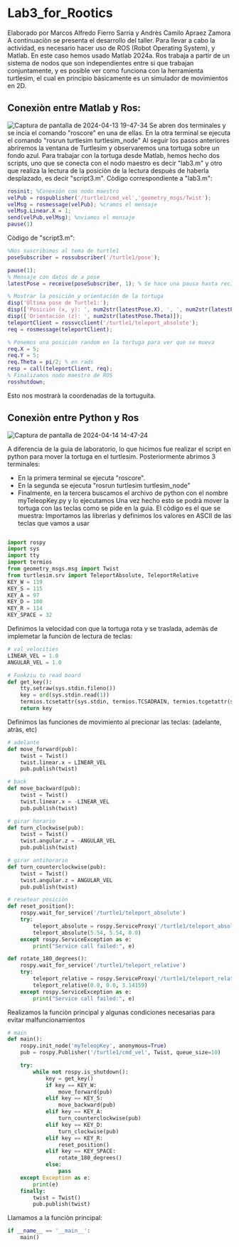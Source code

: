 # Lab3_for_Rootics
Elaborado por Marcos Alfredo Fierro Sarria y Andrès Camilo Apraez Zamora
A continuaciòn se presenta el desarrollo del taller.
Para llevar a cabo la actividad, es necesario hacer uso de ROS (Robot Operating System), y Matlab. En este caso hemos usado Matlab 2024a. 
Ros trabaja a partir de un sistema de nodos que son independientes entre si que trabajan conjuntamente, y es posible ver como funciona con la herramienta turtlesim, el cual en principio bàsicamente es un simulador de movimientos en 2D. 
## Conexiòn entre Matlab y Ros:
![Captura de pantalla de 2024-04-13 19-47-34](https://github.com/MarcosAlferoFierroSarriamfierros/Lab3_for_Rootics/assets/73545192/4d90fb66-aaf4-45b2-a2d2-065078005dc3)
Se abren dos terminales y se incia el comando "roscore" en una de ellas.
En la otra terminal se ejecuta el comando "rosrun turtlesim turtlesim_node"
Al seguir los pasos anteriores abriremos la ventana de Turtlesim y observaremos una tortuga sobre un fondo azul. Para trabajar con la tortuga desde Matlab, hemos hecho dos scripts, uno que se conecta con el nodo maestro es decir "lab3.m" y otro que realiza la lectura de la posiciòn de la lectura despuès de haberla desplazado, es decir "script3.m".
Còdigo correspondiente a "lab3.m":
```matlab
rosinit; %Conexión con nodo maestro
velPub = rospublisher('/turtle1/cmd_vel','geometry_msgs/Twist'); 
velMsg = rosmessage(velPub); %cramos el mensaje
velMsg.Linear.X = 1; 
send(velPub,velMsg); %nviamos el mensaje
pause(1)
``` 
Còdigo de "script3.m":
```matlab
%Nos suscribimos al tema de turtle1
poseSubscriber = rossubscriber('/turtle1/pose');

pause(1); 
% Mensaje con datos de a pose
latestPose = receive(poseSubscriber, 1); % Se hace una pausa hasta recibir un mensaje

% Mostrar la posición y orientación de la tortuga
disp('Última pose de Turtle1:');
disp(['Posición (x, y): ', num2str(latestPose.X), ', ', num2str(latestPose.Y)]);
disp(['Orientación (z): ', num2str(latestPose.Theta)]);
teleportClient = rossvcclient('/turtle1/teleport_absolute');
req = rosmessage(teleportClient);

% Ponemos una posiciòn random en la tortuga para ver que se mueva
req.X = 5; 
req.Y = 5; 
req.Theta = pi/2; % en rads
resp = call(teleportClient, req);
% Finalizamos nodo maestro de ROS
rosshutdown;
```

Esto nos mostrarà la coordenadas de la tortuguita.
## Conexiòn entre Python y Ros
![Captura de pantalla de 2024-04-14 14-47-24](https://github.com/MarcosAlferoFierroSarriamfierros/Lab3_for_Rootics/assets/73545192/a2c5d669-bac3-4a00-931a-758531b1d14d)

A diferencia de la guìa de laboratorio, lo que hicimos fue realizar el script en python para mover la tortuga en el turtlesim. Posteriormente abrimos 3 terminales:
- En la primera terminal se ejecuta "roscore".
- En la segunda se ejecuta "rosrun turtlesim turtlesim_node"
- Finalmente, en la tercera buscamos el archivo de python con el nombre myTeleopKey.py y lo ejecutamos
Una vez hecho esto se podrà mover la tortuga con las teclas como se pide en la guìa.
El còdigo es el que se muestra:
Importamos las librerìas y definimos los valores en ASCII de las teclas que vamos a usar
```python

import rospy
import sys
import tty
import termios
from geometry_msgs.msg import Twist
from turtlesim.srv import TeleportAbsolute, TeleportRelative
KEY_W = 119
KEY_S = 115
KEY_A = 97
KEY_D = 100
KEY_R = 114
KEY_SPACE = 32
```
Definimos la velocidad con que la tortuga rota y se traslada, ademàs de implemetar la funciòn de lectura de teclas:

```python
# val_velocities
LINEAR_VEL = 1.0
ANGULAR_VEL = 1.0

# Funkziu to read board
def get_key():
    tty.setraw(sys.stdin.fileno())
    key = ord(sys.stdin.read(1))
    termios.tcsetattr(sys.stdin, termios.TCSADRAIN, termios.tcgetattr(sys.stdin))
    return key
```
Definimos las funciones de movimiento al precionar las teclas: (adelante, atràs, etc)
```python
# adelante
def move_forward(pub):
    twist = Twist()
    twist.linear.x = LINEAR_VEL
    pub.publish(twist)

# back
def move_backward(pub):
    twist = Twist()
    twist.linear.x = -LINEAR_VEL
    pub.publish(twist)

# girar horario
def turn_clockwise(pub):
    twist = Twist()
    twist.angular.z = -ANGULAR_VEL
    pub.publish(twist)

# girar antihorario
def turn_counterclockwise(pub):
    twist = Twist()
    twist.angular.z = ANGULAR_VEL
    pub.publish(twist)

# resetear posiciòn
def reset_position():
    rospy.wait_for_service('/turtle1/teleport_absolute')
    try:
        teleport_absolute = rospy.ServiceProxy('/turtle1/teleport_absolute', TeleportAbsolute)
        teleport_absolute(5.54, 5.54, 0.0)
    except rospy.ServiceException as e:
        print("Service call failed:", e)

def rotate_180_degrees():
    rospy.wait_for_service('/turtle1/teleport_relative')
    try:
        teleport_relative = rospy.ServiceProxy('/turtle1/teleport_relative', TeleportRelative)
        teleport_relative(0.0, 0.0, 3.14159)
    except rospy.ServiceException as e:
        print("Service call failed:", e)
```
Realizamos la funciòn principal y algunas condiciones necesarias para evitar malfuncionamientos
```python
# main
def main():
    rospy.init_node('myTeleopKey', anonymous=True)
    pub = rospy.Publisher('/turtle1/cmd_vel', Twist, queue_size=10)

    try:
        while not rospy.is_shutdown():
            key = get_key()
            if key == KEY_W:
                move_forward(pub)
            elif key == KEY_S:
                move_backward(pub)
            elif key == KEY_A:
                turn_counterclockwise(pub)
            elif key == KEY_D:
                turn_clockwise(pub)
            elif key == KEY_R:
                reset_position()
            elif key == KEY_SPACE:
                rotate_180_degrees()
            else:
                pass
    except Exception as e:
        print(e)
    finally:
        twist = Twist()
        pub.publish(twist)

```
Llamamos a la funciòn principal:
```python
if __name__ == '__main__':
    main()
```
